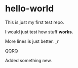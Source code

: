 # hello-world
This is just my first test repo.

I would just test how stuff **works**.

More lines is just better.
_r



QQRQ

Added something new.


